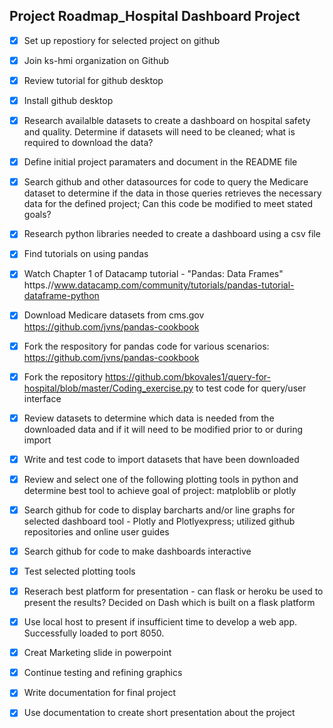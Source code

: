 
## Project Roadmap_Hospital Dashboard Project ##

- [x] Set up repostiory for selected project on github
- [x] Join ks-hmi organization on Github

- [x] Review tutorial for github desktop
- [x] Install github desktop
- [x] Research availalble datasets to create a dashboard on hospital safety and quality. Determine if datasets will need to be cleaned; what is required to download the data?</li>
- [x] Define initial project paramaters and document in the README file
- [x] Search github and other datasources for code to query the Medicare dataset to determine if the data in those queries retrieves the necessary data for the defined project; Can this code be modified to meet stated goals?
- [x] Research python libraries needed to create a dashboard using a csv file</li>
- [x] Find tutorials on using pandas
- [x] Watch Chapter 1 of Datacamp tutorial - "Pandas: Data Frames"  https.//www.datacamp.com/community/tutorials/pandas-tutorial-dataframe-python
- [x] Download Medicare datasets from cms.gov https://github.com/jvns/pandas-cookbook
- [x] Fork the respository for pandas code for various scenarios: https://github.com/jvns/pandas-cookbook
- [x] Fork the repository https://github.com/bkovales1/query-for-hospital/blob/master/Coding_exercise.py to test code for query/user interface
- [x] Review datasets to determine which data is needed from the downloaded data and if it will need to be modified prior to or during import
- [x] Write and test code to import datasets that have been downloaded
- [x] Review and select one of the following plotting tools in python and determine best tool to achieve goal of project: matploblib or plotly
- [x] Search github for code to display barcharts and/or line graphs for selected dashboard tool - Plotly and Plotlyexpress; utilized github repositories and online user guides
- [x] Search github for code to make dashboards interactive
- [x] Test selected plotting tools
- [x] Reserach best platform for presentation - can flask or heroku be used to present the results? Decided on Dash which is built on a flask platform
- [x] Use local host to present if insufficient time to develop a web app. Successfully loaded to port 8050.
- [x] Creat Marketing slide in powerpoint
- [x] Continue testing and refining graphics 
- [x] Write documentation for final project
- [x] Use documentation to create short presentation about the project
  
